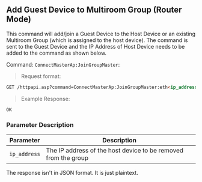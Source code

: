 ## Add Guest Device to Multiroom Group (Router Mode)

This command will add/join a Guest Device to the Host Device or an existing Multiroom Group (which is assigned to the host device).  The command is sent to the Guest Device and the IP Address of Host Device needs to be added to the command as shown below.

Command: `ConnectMasterAp:JoinGroupMaster`:

> Request format:

```html
GET /httpapi.asp?command=ConnectMasterAp:JoinGroupMaster:eth<ip_address>:wifi0.0.0.0
```

> Example Response:

```plaintext
OK
```

### Parameter Description

Parameter | Description
---|---
`ip_address` | The IP address of the host device to be removed from the group


<aside class="notice">
The response isn't in JSON format. It is just plaintext.
</aside>
